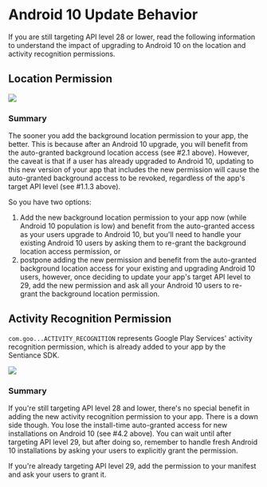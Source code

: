 # Android 10 Update Behavior

If you are still targeting API level 28 or lower, read the following information to understand the impact of upgrading to Android 10 on the location and activity recognition permissions.

## Location Permission

![](../../../.gitbook/assets/android10\_location.png)

### Summary

The sooner you add the background location permission to your app, the better. This is because after an Android 10 upgrade, you will benefit from the auto-granted background location access (see #2.1 above). However, the caveat is that if a user has already upgraded to Android 10, updating to this new version of your app that includes the new permission will cause the auto-granted background access to be revoked, regardless of the app's target API level (see #1.1.3 above).

So you have two options:

1. Add the new background location permission to your app now (while Android 10 population is low) and benefit from the auto-granted access as your users upgrade to Android 10, but you'll need to handle your existing Android 10 users by asking them to re-grant the background location access permission, or
2. postpone adding the new permission and benefit from the auto-granted background location access for your existing and upgrading Android 10 users, however, once deciding to update your app's target API level to 29, add the new permission and ask all your Android 10 users to re-grant the background location permission.

## Activity Recognition Permission

`com.goo...ACTIVITY_RECOGNITION` represents Google Play Services' activity recognition permission, which is already added to your app by the Sentiance SDK.

![](<../../../.gitbook/assets/Android10\_activity (1).png>)

### Summary

If you're still targeting API level 28 and lower, there's no special benefit in adding the new activity recognition permission to your app. There is a down side though. You lose the install-time auto-granted access for new installations on Android 10 (see #4.2 above). You can wait until after targeting API level 29, but after doing so, remember to handle fresh Android 10 installations by asking your users to explicitly grant the permission.

If you're already targeting API level 29, add the permission to your manifest and ask your users to grant it.
